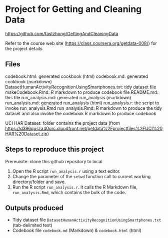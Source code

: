 Project for Getting and Cleaning Data
===============================
https://github.com/fastzhong/GettingAndCleaningData

Refer to the course web site (https://class.coursera.org/getdata-008/) for the project details

Files
------
codebook.html: generated cookbook (html)
codebook.md: generated cookbook (markdown)
DatasetHumanActivityRecognitionUsingSmartphones.txt: tidy dataset file 
makeCodebook.Rmd: R markdown to produce codebook file 
README.md: this file
run_analysis.md: generated run_analysis (markdown)
run_analysis.md: generated run_analysis (html)
run_analysis.r: the script to invoke run_analysis.Rmd
run_analysis.Rmd: R markdown to produce the tidy dataset and also invoke the codebook R markdown to produce codebook

UCI HAR Dataset: folder contains the project data (from https://d396qusza40orc.cloudfront.net/getdata%2Fprojectfiles%2FUCI%20HAR%20Dataset.zip)

Steps to reproduce this project
------------------------------------------
Prereuisite: clone this github repository to local 

1. Open the R script `run_analysis.r` using a text editor.
2. Change the parameter of the `setwd` function call to current working directory/folder and save.
3. Run the R script `run_analysis.r`. It calls the R Markdown file, `run_analysis.Rmd`, which contains the bulk of the code.

Outputs produced
-------------------------
* Tidy dataset file `DatasetHumanActivityRecognitionUsingSmartphones.txt` (tab-delimited text)
* Codebook file `codebook.md` (Markdown) & `codebook.html` (html)
